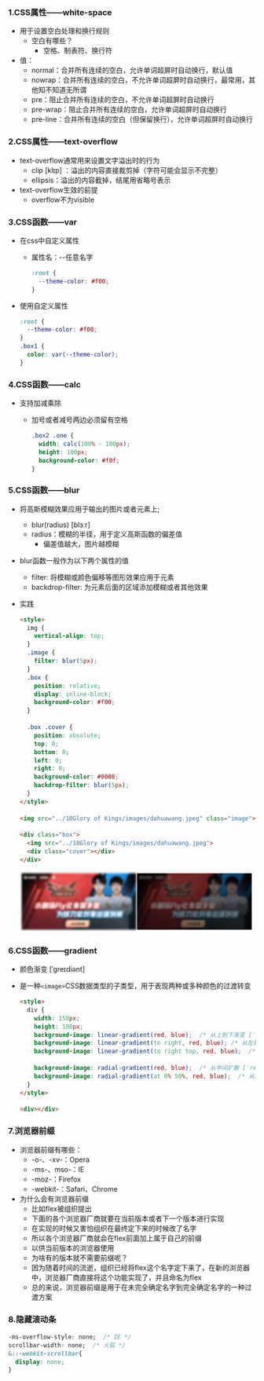 ### 1.CSS属性——white-space

- 用于设置空白处理和换行规则
  - 空白有哪些？
    - 空格、制表符、换行符
- 值：
  - normal：合并所有连续的空白，允许单词超屏时自动换行，默认值
  - nowrap：合并所有连续的空白，不允许单词超屏时自动换行，最常用，其他知不知道无所谓
  - pre：阻止合并所有连续的空白，不允许单词超屏时自动换行
  - pre-wrap：阻止合并所有连续的空白，允许单词超屏时自动换行
  - pre-line：合并所有连续的空白（但保留换行），允许单词超屏时自动换行

### 2.CSS属性——text-overflow

- text-overflow通常用来设置文字溢出时的行为
  - clip [klɪp] ：溢出的内容直接裁剪掉（字符可能会显示不完整）
  - ellipsis：溢出的内容截掉，结尾用省略号表示
- text-overflow生效的前提
  - overflow不为visible

### 3.CSS函数——var

- 在css中自定义属性

  - 属性名：--任意名字

    ```css
    :root {
      --theme-color: #f00;
    }
    ```

- 使用自定义属性

  ```css
  :root {
    --theme-color: #f00;
  }
  .box1 {
    color: var(--theme-color);
  }
  ```

### 4.CSS函数——calc

- 支持加减乘除

  - 加号或者减号两边必须留有空格

    ```css
    .box2 .one {
      width: calc(100% - 100px);
      height: 100px;
      background-color: #f0f;
    }
    ```

### 5.CSS函数——blur

- 将高斯模糊效果应用于输出的图片或者元素上;
  - blur(radius) [blɜːr] 
  - radius：模糊的半径，用于定义高斯函数的偏差值
    - 偏差值越大，图片越模糊

- blur函数一般作为以下两个属性的值

  - filter: 将模糊或颜色偏移等图形效果应用于元素
  - backdrop-filter: 为元素后面的区域添加模糊或者其他效果

- 实践

  ```html
  <style>
    img {
      vertical-align: top;
    }
    .image {
      filter: blur(5px);
    }
    .box {
      position: relative;
      display: inline-block;
      background-color: #f00;
    }
  
    .box .cover {
      position: absolute;
      top: 0;
      bottom: 0;
      left: 0;
      right: 0;
      background-color: #0008;
      backdrop-filter: blur(5px);
    }
  </style>
    
  <img src="../10Glory of Kings/images/dahuawang.jpeg" class="image">
  
  <div class="box">
    <img src="../10Glory of Kings/images/dahuawang.jpeg">
    <div class="cover"></div>
  </div>
  ```

  ![image-20220428101911705](images/image-20220428101911705.png)

### 6.CSS函数——gradient

- 颜色渐变 [ˈɡreɪdiənt] 

- 是一种`<image>`CSS数据类型的子类型，用于表现两种或多种颜色的过渡转变

  ```html
  <style>
    div {
      width: 150px;
      height: 100px;
      background-image: linear-gradient(red, blue);  /* 从上到下渐变 [ˈlɪniər]  */
      background-image: linear-gradient(to right, red, blue); /* 从左到右渐变 */
      background-image: linear-gradient(to right top, red, blue);  /* 从左下到右上渐变 */
  
      background-image: radial-gradient(red, blue);  /* 从中间扩散 [ˈreɪdiəl]  */
      background-image: radial-gradient(at 0% 50%, red, blue);  /* 从左边缘的中点扩散 */
    }
  </style>
  
  <div></div>
  ```

### 7.浏览器前缀

- 浏览器前缀有哪些：
  - -o-、-xv-：Opera
  - -ms-、mso-：IE
  - -moz-：Firefox
  - -webkit-：Safari、Chrome
- 为什么会有浏览器前缀
  - 比如flex被组织提出
  - 下面的各个浏览器厂商就要在当前版本或者下一个版本进行实现
  - 在实现的时候又害怕组织在最终定下来的时候改了名字
  - 所以各个浏览器厂商就会在flex前面加上属于自己的前缀
  - 以供当前版本的浏览器使用
  - 为啥有的版本就不需要前缀呢？
  - 因为随着时间的流逝，组织已经将flex这个名字定下来了，在新的浏览器中，浏览器厂商直接将这个功能实现了，并且命名为flex
  - 总的来说，浏览器前缀是用于在未完全确定名字到完全确定名字的一种过渡方案

### 8.隐藏滚动条

```css
-ms-overflow-style: none;  /* IE */
scrollbar-width: none;  /* 火狐 */
&::-webkit-scrollbar{
  display: none;
}
```


